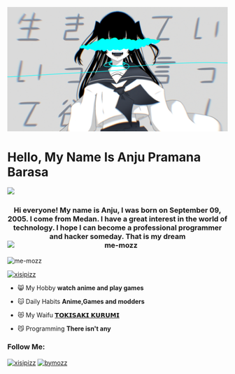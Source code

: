 [![MasterHead](https://raw.githubusercontent.com/me-mozz/me-mozz/main/image/illust_100479114_20220821_082514.jpg)](https://rishavchanda.io)
<p align="left">
<h1>Hello, My Name Is Anju Pramana Barasa</h1>
<img src="https://www.gambaranimasi.org/data/media/781/animasi-bergerak-bendera-indonesia-0001.gif" />
</p>
<h3 align="center">Hi everyone! My name is Anju, I was born on September 09, 2005. I come from Medan. I have a great interest in the world of technology. I hope I can become a professional programmer and hacker someday. That is my dream<br>
<img style="display:block; margin:auto;" src="https://www.gambaranimasi.org/data/media/781/animasi-bergerak-bendera-indonesia-0010.gif" alt="me-mozz" /></h3>
<p align="left"> <img src="https://komarev.com/ghpvc/?username=me-mozz&label=Profile%20views&color=0e75b6&style=flat" alt="me-mozz" /> </p>

<p align="left"> <a href="https://twitter.com/xisipizz" target="blank"><img src="https://img.shields.io/twitter/follow/xisipizz?logo=twitter&style=for-the-badge" alt="xisipizz" /></a> </p>

- 😸 My Hobby **watch anime and play games**

- 😽 Daily Habits **Anime,Games and modders**

- 😻 My Waifu [ 𝗧𝗢𝗞𝗜𝗦𝗔𝗞𝗜 𝗞𝗨𝗥𝗨𝗠𝗜 ](https://myanimelist.net/character/70069/Kurumi_Tokisaki?q=Tokisaki&cat=character)

- 😼 Programming **There isn't any**

<h3 align="left">Follow Me:</h3>
<p align="left">
<a href="https://twitter.com/xisipizz" target="blank"><img align="center" src="https://raw.githubusercontent.com/rahuldkjain/github-profile-readme-generator/master/src/images/icons/Social/twitter.svg" alt="xisipizz" height="30" width="40" /></a>
<a href="https://fb.com/bymozz" target="blank"><img align="center" src="https://raw.githubusercontent.com/rahuldkjain/github-profile-readme-generator/master/src/images/icons/Social/facebook.svg" alt="bymozz" height="30" width="40" /></a>
 </p>
